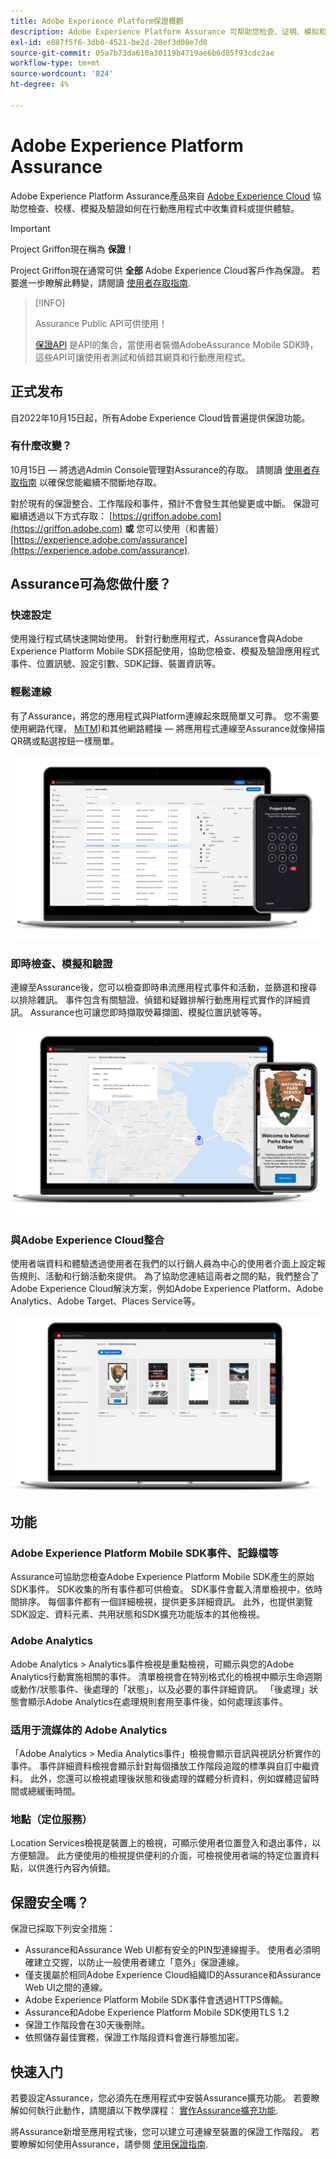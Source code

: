 ```yaml
---
title: Adobe Experience Platform保證概觀
description: Adobe Experience Platform Assurance 可帮助您检查、证明、模拟和验证您在移动应用程序中收集数据或提供体验的方式。
exl-id: e887f5f6-3db0-4521-be2d-20ef3d08e7d0
source-git-commit: 05a7b73da610a30119b4719ae6b6d85f93cdc2ae
workflow-type: tm+mt
source-wordcount: '824'
ht-degree: 4%

---
```


# Adobe Experience Platform Assurance

Adobe Experience Platform Assurance產品來自 [Adobe Experience Cloud](https://www.adobe.com/cn/experience-cloud.html) 協助您檢查、校樣、模擬及驗證如何在行動應用程式中收集資料或提供體驗。

>[!IMPORTANT]
>
> Project Griffon現在稱為 **保證**！
>
> Project Griffon現在通常可供 **全部** Adobe Experience Cloud客戶作為保證。 若要進一步瞭解此轉變，請閱讀 [使用者存取指南](./user-access.md).

>[!INFO]
>
>Assurance Public API可供使用！
>
>[保證API](https://developer.adobe.com/adobe-assurance-public-apis/) 是API的集合，當使用者裝備AdobeAssurance Mobile SDK時，這些API可讓使用者測試和偵錯其網頁和行動應用程式。

## 正式发布

自2022年10月15日起，所有Adobe Experience Cloud皆普遍提供保證功能。

### 有什麼改變？

10月15日 — 將透過Admin Console管理對Assurance的存取。 請閱讀 [使用者存取指南](./user-access.md) 以確保您能繼續不間斷地存取。

對於現有的保證整合、工作階段和事件，預計不會發生其他變更或中斷。 保證可繼續透過以下方式存取： [https://griffon.adobe.com](https://griffon.adobe.com) **或** 您可以使用（和書籤） [https://experience.adobe.com/assurance](https://experience.adobe.com/assurance).

## Assurance可為您做什麼？

### 快速設定

使用幾行程式碼快速開始使用。 針對行動應用程式，Assurance會與Adobe Experience Platform Mobile SDK搭配使用，協助您檢查、模擬及驗證應用程式事件、位置訊號、設定引數、SDK記錄、裝置資訊等。

### 輕鬆連線

有了Assurance，將您的應用程式與Platform連線起來既簡單又可靠。 您不需要使用網路代理， [MiTM](https://en.wikipedia.org/wiki/Man-in-the-middle_attack))和其他網路體操 — 將應用程式連線至Assurance就像掃描QR碼或點選按鈕一樣簡單。

![](./images/index/no-hassle-connection.png)

### 即時檢查、模擬和驗證

連線至Assurance後，您可以檢查即時串流應用程式事件和活動，並篩選和搜尋以排除雜訊。 事件包含有關驗證、偵錯和疑難排解行動應用程式實作的詳細資訊。 Assurance也可讓您即時擷取熒幕擷圖、模擬位置訊號等等。

![](./images/index/real-time-insepction.png)

### 與Adobe Experience Cloud整合

使用者端資料和體驗透過使用者在我們的以行銷人員為中心的使用者介面上設定報告規則、活動和行銷活動來提供。 為了協助您連結這兩者之間的點，我們整合了Adobe Experience Cloud解決方案，例如Adobe Experience Platform、Adobe Analytics、Adobe Target、Places Service等。

![](./images/index/integration.png)

## 功能

### Adobe Experience Platform Mobile SDK事件、記錄檔等

Assurance可協助您檢查Adobe Experience Platform Mobile SDK產生的原始SDK事件。 SDK收集的所有事件都可供檢查。 SDK事件會載入清單檢視中，依時間排序。 每個事件都有一個詳細檢視，提供更多詳細資訊。 此外，也提供瀏覽SDK設定、資料元素、共用狀態和SDK擴充功能版本的其他檢視。

### Adobe Analytics

Adobe Analytics > Analytics事件檢視是重點檢視，可顯示與您的Adobe Analytics行動實施相關的事件。 清單檢視會在特別格式化的檢視中顯示生命週期或動作/狀態事件、後處理的「狀態」，以及必要的事件詳細資訊。 「後處理」狀態會顯示Adobe Analytics在處理規則套用至事件後，如何處理該事件。

### 适用于流媒体的 Adobe Analytics

「Adobe Analytics > Media Analytics事件」檢視會顯示音訊與視訊分析實作的事件。 事件詳細資料檢視會顯示針對每個播放工作階段追蹤的標準與自訂中繼資料。 此外，您還可以檢視處理後狀態和後處理的媒體分析資料，例如媒體逗留時間或總緩衝時間。

### 地點（定位服務）

Location Services檢視是裝置上的檢視，可顯示使用者位置登入和退出事件，以方便驗證。 此方便使用的檢視提供便利的介面，可檢視使用者端的特定位置資料點，以供進行內容內偵錯。

## 保證安全嗎？

保證已採取下列安全措施：

* Assurance和Assurance Web UI都有安全的PIN型連線握手。 使用者必須明確建立交握，以防止一般使用者建立「意外」保證連線。
* 僅支援屬於相同Adobe Experience Cloud組織ID的Assurance和Assurance Web UI之間的連線。
* Adobe Experience Platform Mobile SDK事件會透過HTTPS傳輸。
* Assurance和Adobe Experience Platform Mobile SDK使用TLS 1.2
* 保證工作階段會在30天後刪除。
* 依照儲存最佳實務，保證工作階段資料會進行靜態加密。

## 快速入门

若要設定Assurance，您必須先在應用程式中安裝Assurance擴充功能。 若要瞭解如何執行此動作，請閱讀以下教學課程： [實作Assurance擴充功能](https://developer.adobe.com/client-sdks/documentation/platform-assurance-sdk/#add-the-aep-assurance-extension-to-your-app).

將Assurance新增至應用程式後，您可以建立可連線至裝置的保證工作階段。 若要瞭解如何使用Assurance，請參閱 [使用保證指南](./tutorials/using-assurance.md).
